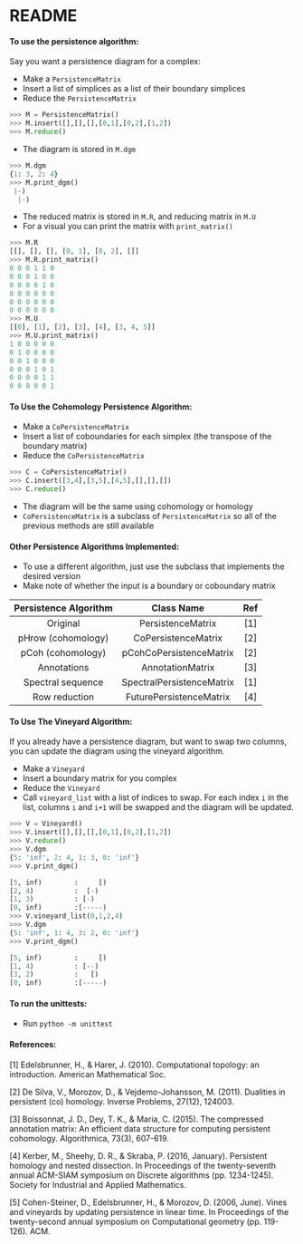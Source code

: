 # README

#### To use the persistence algorithm:

Say you want a persistence diagram for a complex:

* Make a ```PersistenceMatrix```
* Insert a list of simplices as a list of their boundary simplices
* Reduce the ```PersistenceMatrix```

``` python
>>> M = PersistenceMatrix() 
>>> M.insert([],[],[],[0,1],[0,2],[1,2])
>>> M.reduce()
```
* The diagram is stored in ```M.dgm```

``` python
>>> M.dgm
{1: 3, 2: 4}
>>> M.print_dgm()
 |-)
  |-)
```
* The reduced matrix is stored in ```M.R```, and reducing matrix in ```M.U```
* For a visual you can print the matrix with ```print_matrix()```
```python
>>> M.R
[[], [], [], [0, 1], [0, 2], []]
>>> M.R.print_matrix()
0 0 0 1 1 0 
0 0 0 1 0 0 
0 0 0 0 1 0 
0 0 0 0 0 0 
0 0 0 0 0 0 
0 0 0 0 0 0 
>>> M.U
[[0], [1], [2], [3], [4], [3, 4, 5]]
>>> M.U.print_matrix()
1 0 0 0 0 0 
0 1 0 0 0 0 
0 0 1 0 0 0 
0 0 0 1 0 1 
0 0 0 0 1 1 
0 0 0 0 0 1 
```
#### To Use the Cohomology Persistence Algorithm:
* Make a ```CoPersistenceMatrix```
* Insert a list of coboundaries for each simplex
	(the transpose of the boundary matrix)
* Reduce the ```CoPersistenceMatrix```

``` python
>>> C = CoPersistenceMatrix() 
>>> C.insert([3,4],[3,5],[4,5],[],[],[])
>>> C.reduce()
```

* The diagram will be the same using cohomology or homology
* ```CoPersistenceMatrix``` is a subclass of ```PersistenceMatrix``` so all of the previous methods are still available

#### Other Persistence Algorithms Implemented:

* To use a different algorithm, just use the subclass that implements the desired version
* Make note of whether the input is a boundary or coboundary matrix

| Persistence Algorithm | Class Name                | Ref |
| :-------------------: | :-----------------------: | :-: |
| Original              | PersistenceMatrix         | [1] |
| pHrow (cohomology)    | CoPersistenceMatrix       | [2] |
| pCoh (cohomology)     | pCohCoPersistenceMatrix   | [2] |
| Annotations           | AnnotationMatrix          | [3] |
| Spectral sequence     | SpectralPersistenceMatrix | [1] | 
| Row reduction         | FuturePersistenceMatrix   | [4] |

#### To Use The Vineyard Algorithm:

If you already have a persistence diagram, but want to swap two columns, you can update the diagram using the vineyard algorithm.

* Make a ```Vineyard```
* Insert a boundary matrix for you complex
* Reduce the ```Vineyard```
* Call ```vineyard_list``` with a list of indices to swap. For each index ```i``` in the list, columns ```i``` and ```i+1``` will be swapped and the diagram will be updated.

```python
>>> V = Vineyard()
>>> V.insert([],[],[],[0,1],[0,2],[1,2])
>>> V.reduce()
>>> V.dgm
{5: 'inf', 2: 4, 1: 3, 0: 'inf'}
>>> V.print_dgm()

[5, inf)        :     [)
[2, 4)          :  [-)
[1, 3)          : [-)
[0, inf)        :[-----)
>>> V.vineyard_list(0,1,2,4)
>>> V.dgm
{5: 'inf', 1: 4, 3: 2, 0: 'inf'}
>>> V.print_dgm()

[5, inf)        :     [)
[1, 4)          : [--)
[3, 2)          :   [)
[0, inf)        :[-----)
```

#### To run the unittests:

* Run ```python -m unittest```

#### References:

[1] Edelsbrunner, H., & Harer, J. (2010). Computational topology: an introduction. American Mathematical Soc.

[2] De Silva, V., Morozov, D., & Vejdemo-Johansson, M. (2011). Dualities in persistent (co) homology. Inverse Problems, 27(12), 124003.

[3] Boissonnat, J. D., Dey, T. K., & Maria, C. (2015). The compressed annotation matrix: An efficient data structure for computing persistent cohomology. Algorithmica, 73(3), 607-619.

[4] Kerber, M., Sheehy, D. R., & Skraba, P. (2016, January). Persistent homology and nested dissection. In Proceedings of the twenty-seventh annual ACM-SIAM symposium on Discrete algorithms (pp. 1234-1245). Society for Industrial and Applied Mathematics.

[5] Cohen-Steiner, D., Edelsbrunner, H., & Morozov, D. (2006, June). Vines and vineyards by updating persistence in linear time. In Proceedings of the twenty-second annual symposium on Computational geometry (pp. 119-126). ACM.
